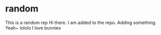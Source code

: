 # random
This is a random rep
Hi there. I am added to the repo.
Adding something. Yeah~
lololo
I love bunnies

